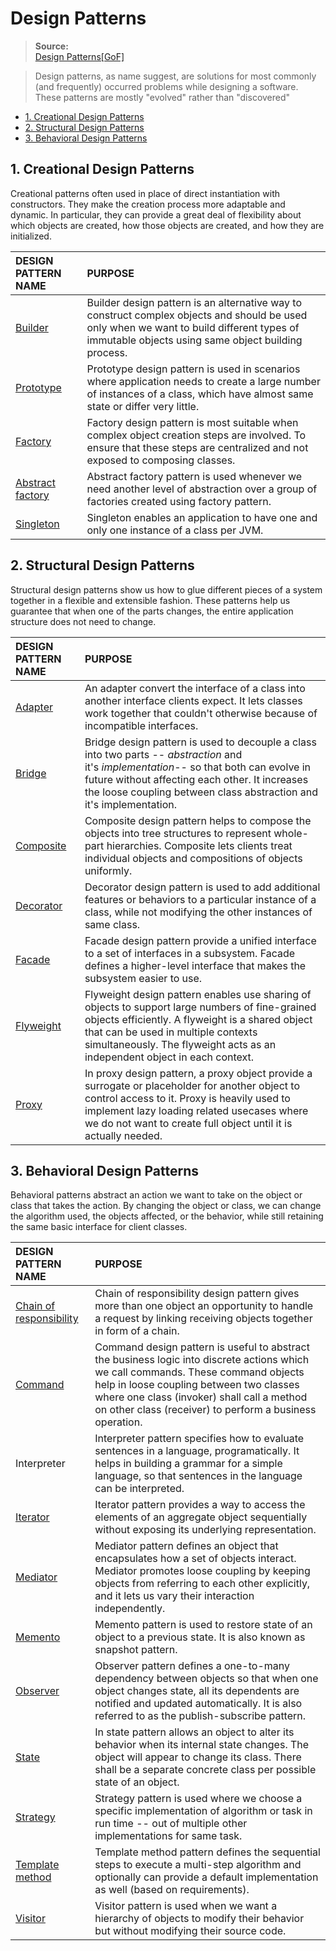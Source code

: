 # Design Patterns

> **Source:**  
[Design Patterns[GoF]](https://howtodoinjava.com/gang-of-four-java-design-patterns/)


> Design patterns, as name suggest, are solutions for most commonly (and frequently) occurred problems while designing a software. These patterns are mostly "evolved" rather than "discovered"

* [1. Creational Design Patterns](#1-creational-design-patterns)
* [2. Structural Design Patterns](#2-structural-design-patterns)
* [3. Behavioral Design Patterns](#3-behavioral-design-patterns)


## 1. Creational Design Patterns

Creational patterns often used in place of direct instantiation with constructors. They make the creation process more adaptable and dynamic. In particular, they can provide a great deal of flexibility about which objects are created, how those objects are created, and how they are initialized.

| DESIGN PATTERN NAME | PURPOSE |
|:--|:--|
| [Builder](https://howtodoinjava.com/design-patterns/creational/builder-pattern-in-java/) | Builder design pattern is an alternative way to construct complex objects and should be used only when we want to build different types of immutable objects using same object building process. |
| [Prototype](https://howtodoinjava.com/design-patterns/creational/prototype-design-pattern-in-java/) | Prototype design pattern is used in scenarios where application needs to create a large number of instances of a class, which have almost same state or differ very little. |
| [Factory](https://howtodoinjava.com/design-patterns/creational/implementing-factory-design-pattern-in-java/) | Factory design pattern is most suitable when complex object creation steps are involved. To ensure that these steps are centralized and not exposed to composing classes. |
| [Abstract factory](https://howtodoinjava.com/design-patterns/creational/abstract-factory-pattern-in-java/) | Abstract factory pattern is used whenever we need another level of abstraction over a group of factories created using factory pattern. |
| [Singleton](https://howtodoinjava.com/design-patterns/singleton-design-pattern-in-java/) | Singleton enables an application to have one and only one instance of a class per JVM. |

## 2. Structural Design Patterns

Structural design patterns show us how to glue different pieces of a system together in a flexible and extensible fashion. These patterns help us guarantee that when one of the parts changes, the entire application structure does not need to change.

| DESIGN PATTERN NAME | PURPOSE |
|:--|:--|
| [Adapter](https://howtodoinjava.com/2014/05/10/adapter-design-pattern-in-java/) | An adapter convert the interface of a class into another interface clients expect. It lets classes work together that couldn't otherwise because of incompatible interfaces. |
| [Bridge](https://howtodoinjava.com/design-patterns/structural/bridge-design-pattern/) | Bridge design pattern is used to decouple a class into two parts -- *abstraction* and it's *implementation*-- so that both can evolve in future without affecting each other. It increases the loose coupling between class abstraction and it's implementation. |
| [Composite](https://howtodoinjava.com/design-patterns/structural/composite-design-pattern/) | Composite design pattern helps to compose the objects into tree structures to represent whole-part hierarchies. Composite lets clients treat individual objects and compositions of objects uniformly. |
| [Decorator](https://howtodoinjava.com/design-patterns/structural/decorator-design-pattern/) | Decorator design pattern is used to add additional features or behaviors to a particular instance of a class, while not modifying the other instances of same class. |
| [Facade](https://howtodoinjava.com/design-patterns/structural/facade-design-pattern/) | Facade design pattern provide a unified interface to a set of interfaces in a subsystem. Facade defines a higher-level interface that makes the subsystem easier to use. |
| [Flyweight](https://howtodoinjava.com/design-patterns/structural/flyweight-design-pattern/) | Flyweight design pattern enables use sharing of objects to support large numbers of fine-grained objects efficiently. A flyweight is a shared object that can be used in multiple contexts simultaneously. The flyweight acts as an independent object in each context. |
| [Proxy](https://howtodoinjava.com/design-patterns/structural/proxy-design-pattern/) | In proxy design pattern, a proxy object provide a surrogate or placeholder for another object to control access to it. Proxy is heavily used to implement lazy loading related usecases where we do not want to create full object until it is actually needed. |

## 3. Behavioral Design Patterns

Behavioral patterns abstract an action we want to take on the object or class that takes the action. By changing the object or class, we can change the algorithm used, the objects affected, or the behavior, while still retaining the same basic interface for client classes.

| DESIGN PATTERN NAME | PURPOSE |
|:--|:--|
| [Chain of responsibility](https://howtodoinjava.com/design-patterns/behavioral/chain-of-responsibility-design-pattern/) | Chain of responsibility design pattern gives more than one object an opportunity to handle a request by linking receiving objects together in form of a chain. |
| [Command](https://howtodoinjava.com/design-patterns/behavioral/command-pattern/) | Command design pattern is useful to abstract the business logic into discrete actions which we call commands. These command objects help in loose coupling between two classes where one class (invoker) shall call a method on other class (receiver) to perform a business operation. |
| Interpreter | Interpreter pattern specifies how to evaluate sentences in a language, programatically. It helps in building a grammar for a simple language, so that sentences in the language can be interpreted. |
| [Iterator](https://howtodoinjava.com/design-patterns/behavioral/iterator-design-pattern/) | Iterator pattern provides a way to access the elements of an aggregate object sequentially without exposing its underlying representation. |
| [Mediator](https://howtodoinjava.com/design-patterns/behavioral/mediator-pattern/) | Mediator pattern defines an object that encapsulates how a set of objects interact. Mediator promotes loose coupling by keeping objects from referring to each other explicitly, and it lets us vary their interaction independently. |
| [Memento](https://howtodoinjava.com/design-patterns/behavioral/memento-design-pattern/) | Memento pattern is used to restore state of an object to a previous state. It is also known as snapshot pattern. |
| [Observer](https://howtodoinjava.com/design-patterns/behavioral/observer-design-pattern/) | Observer pattern defines a one-to-many dependency between objects so that when one object changes state, all its dependents are notified and updated automatically. It is also referred to as the publish-subscribe pattern. |
| [State](https://howtodoinjava.com/design-patterns/behavioral/state-design-pattern/) | In state pattern allows an object to alter its behavior when its internal state changes. The object will appear to change its class. There shall be a separate concrete class per possible state of an object. |
| [Strategy](https://howtodoinjava.com/design-patterns/behavioral/strategy-design-pattern/) | Strategy pattern is used where we choose a specific implementation of algorithm or task in run time -- out of multiple other implementations for same task. |
| [Template method](https://howtodoinjava.com/design-patterns/behavioral/template-method-pattern/) | Template method pattern defines the sequential steps to execute a multi-step algorithm and optionally can provide a default implementation as well (based on requirements). |
| [Visitor](https://howtodoinjava.com/design-patterns/behavioral/visitor-design-pattern-example-tutorial/) | Visitor pattern is used when we want a hierarchy of objects to modify their behavior but without modifying their source code. |

